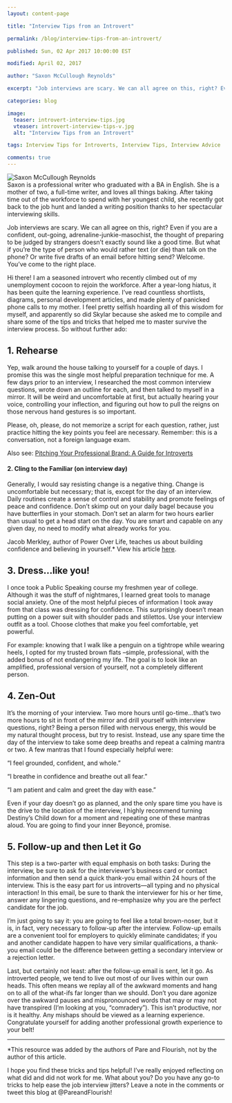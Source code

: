 ```yaml
---
layout: content-page

title: "Interview Tips from an Introvert"

permalink: /blog/interview-tips-from-an-introvert/

published: Sun, 02 Apr 2017 10:00:00 EST

modified: April 02, 2017

author: "Saxon McCullough Reynolds"

excerpt: "Job interviews are scary. We can all agree on this, right? Even if you are a confident, out-going, adrenaline-junkie-masochist, the thought of preparing to be judged by strangers doesn’t exactly sound like a good time. But what if you’re the type of person who would rather text (or die) than talk on the phone? Or write five drafts of an email before hitting send? Welcome. You’ve come to the right place."

categories: blog

image:
  teaser: introvert-interview-tips.jpg
  vteaser: introvert-interview-tips-v.jpg
  alt: "Interview Tips from an Introvert"

tags: Interview Tips for Introverts, Interview Tips, Interview Advice

comments: true
---
```


<div class="row">
  <div class="col-md-6 col-sm-7">
    <img src="{{site.url}}/images/posts/introvert-interview-tips/saxon.jpeg" class="img-responsive img-fluid" alt="Saxon McCullough Reynolds" title="Saxon McCullough Reynolds">
  </div>
  <div class="col-md-6 col-sm-5">
    Saxon is a professional writer who graduated with a BA in English. She is a mother of two, a full-time writer, and loves all things baking. After taking time out of the workforce to spend with her youngest child, she recently got back to the job hunt and landed a writing position thanks to her spectacular interviewing skills.
  </div>
</div> 

Job interviews are scary. We can all agree on this, right? Even if you are a confident, out-going, adrenaline-junkie-masochist, the thought of preparing to be judged by strangers doesn’t exactly sound like a good time. But what if you’re the type of person who would rather text (or die) than talk on the phone? Or write five drafts of an email before hitting send? Welcome. You’ve come to the right place. 

Hi there! I am a seasoned introvert who recently climbed out of my unemployment cocoon to rejoin the workforce. After a year-long hiatus, it has been quite the learning experience. I’ve read countless shortlists, diagrams, personal development articles, and made plenty of panicked phone calls to my mother. I feel pretty selfish hoarding all of this wisdom for myself, and apparently so did Skylar because she asked me to compile and share some of the tips and tricks that helped me to master survive the interview process. So without further ado:

## 1. Rehearse

Yep, walk around the house talking to yourself for a couple of days. I promise this was the single most helpful preparation technique for me. A few days prior to an interview, I researched the most common interview questions, wrote down an outline for each, and then talked to myself in a mirror. It will be weird and uncomfortable at first, but actually hearing your voice, controlling your inflection, and figuring out how to pull the reigns on those nervous hand gestures is so important.

Please, oh, please, do not memorize a script for each question, rather, just practice hitting the key points you feel are necessary. Remember: this is a conversation, not a foreign language exam.

Also see: <a href="{{site.url}}/blog/pitching-your-professional-brand-a-guide-for-introverts/">Pitching Your Professional Brand: A Guide for Introverts</a>

<h4>2. Cling to the Familiar (on interview day)</h4>

Generally, I would say resisting change is a negative thing. Change is uncomfortable but necessary; that is, except for the day of an interview. Daily routines create a sense of control and stability and promote feelings of peace and confidence. Don’t skimp out on your daily bagel because you have butterflies in your stomach. Don’t set an alarm for two hours earlier than usual to get a head start on the day. You are smart and capable on any given day, no need to modify what already works for you.

Jacob Merkley, author of Power Over Life, teaches us about building confidence and believing in yourself.* View his article <a href="https://www.poweroverlife.com/build-confidence-self-esteem-tips-quotes/" target="_blank">here</a>.

## 3. Dress…like you!

I once took a Public Speaking course my freshmen year of college. Although it was the stuff of nightmares, I learned great tools to manage social anxiety. One of the most helpful pieces of information I took away from that class was dressing for confidence. This surprisingly doesn’t mean putting on a power suit with shoulder pads and stilettos. Use your interview outfit as a tool. Choose clothes that make you feel comfortable, yet powerful.

For example: knowing that I walk like a penguin on a tightrope while wearing heels, I opted for my trusted brown flats –simple, professional, with the added bonus of not endangering my life. The goal is to look like an amplified, professional version of yourself, not a completely different person.

## 4. Zen-Out

It’s the morning of your interview. Two more hours until go-time…that’s two more hours to sit in front of the mirror and drill yourself with interview questions, right? Being a person filled with nervous energy, this would be my natural thought process, but try to resist. Instead, use any spare time the day of the interview to take some deep breaths and repeat a calming mantra or two. A few mantras that I found especially helpful were:

“I feel grounded, confident, and whole.”

“I breathe in confidence and breathe out all fear.”

“I am patient and calm and greet the day with ease.”

Even if your day doesn’t go as planned, and the only spare time you have is the drive to the location of the interview, I highly recommend turning Destiny’s Child down for a moment and repeating one of these mantras aloud. You are going to find your inner Beyoncé, promise.

## 5. Follow-up and then Let it Go

This step is a two-parter with equal emphasis on both tasks: During the interview, be sure to ask for the interviewer’s business card or contact information and then send a quick thank-you email within 24 hours of the interview. This is the easy part for us introverts—all typing and no physical interaction! In this email, be sure to thank the interviewer for his or her time, answer any lingering questions, and re-emphasize why you are the perfect candidate for the job.

I’m just going to say it: you are going to feel like a total brown-noser, but it is, in fact, very necessary to follow-up after the interview. Follow-up emails are a convenient tool for employers to quickly eliminate candidates; if you and another candidate happen to have very similar qualifications, a thank-you email could be the difference between getting a secondary interview or a rejection letter.

Last, but certainly not least: after the follow-up email is sent, let it go. As introverted people, we tend to live out most of our lives within our own heads. This often means we replay all of the awkward moments and hang on to all of the what-ifs far longer than we should. Don’t you dare agonize over the awkward pauses and mispronounced words that may or may not have transpired (I’m looking at you, “comradery”). This isn’t productive, nor is it healthy. Any mishaps should be viewed as a learning experience. Congratulate yourself for adding another professional growth experience to your belt!
	
<hr class="secondary">

*This resource was added by the authors of Pare and Flourish, not by the author of this article.

I hope you find these tricks and tips helpful! I’ve really enjoyed reflecting on what did and did not work for me. What about you? Do you have any go-to tricks to help ease the job interview jitters? Leave a note in the comments or tweet this blog at @PareandFlourish! 